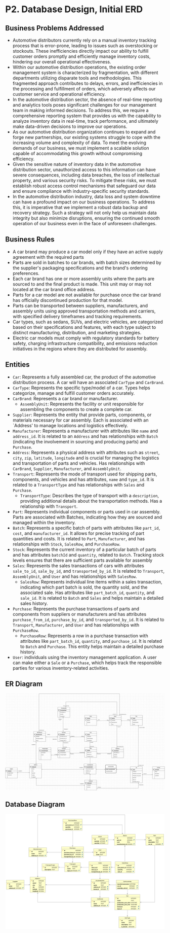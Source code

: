 # P2. Database Design, Initial ERD

## Business Problems Addressed

- Automotive distributors currently rely on a manual inventory tracking process that is error-prone, leading to issues such as overstocking or stockouts. These inefficiencies directly impact our ability to fulfill customer orders promptly and efficiently manage inventory costs, hindering our overall operational effectiveness.
- Within our automotive distribution operations, the existing order management system is characterized by fragmentation, with different departments utilizing disparate tools and methodologies. This fragmented approach contributes to delays, errors, and inefficiencies in the processing and fulfillment of orders, which adversely affects our customer service and operational efficiency.
- In the automotive distribution sector, the absence of real-time reporting and analytics tools poses significant challenges for our management team in making informed decisions. To address this, we require a comprehensive reporting system that provides us with the capability to analyze inventory data in real-time, track performance, and ultimately make data-driven decisions to improve our operations.
- As our automotive distribution organization continues to expand and forge new partnerships, our existing systems struggle to cope with the increasing volume and complexity of data. To meet the evolving demands of our business, we must implement a scalable solution capable of accommodating this growth without compromising efficiency.
- Given the sensitive nature of inventory data in the automotive distribution sector, unauthorized access to this information can have severe consequences, including data breaches, the loss of intellectual property, and various security risks. To mitigate these risks, we must establish robust access control mechanisms that safeguard our data and ensure compliance with industry-specific security standards.
- In the automotive distribution industry, data loss and system downtime can have a profound impact on our business operations. To address this, it is imperative that we implement a robust data backup and recovery strategy. Such a strategy will not only help us maintain data integrity but also minimize disruptions, ensuring the continued smooth operation of our business even in the face of unforeseen challenges.

## Business Rules

- A car brand may produce a car model only if they have an active supply agreement with the required parts
- Parts are sold in batches to car brands, with batch sizes determined by the supplier's packaging specifications and the brand's ordering preferences.
- Each car brand has one or more assembly units where the parts are sourced to and the final product is made. This unit may or may not located at the car brand office address.
- Parts for a car model are not available for purchase once the car brand has officially discontinued production for that model.
- Parts can be transported between suppliers, manufacturers, and assembly units using approved transportation methods and carriers, with specified delivery timeframes and tracking requirements.
- Car types, such as sedans, SUVs, and electric vehicles, are categorized based on their specifications and features, with each type subject to distinct manufacturing, distribution, and marketing strategies.
- Electric car models must comply with regulatory standards for battery safety, charging infrastructure compatibility, and emissions reduction initiatives in the regions where they are distributed for assembly.

## Entities

- `Car`: Represents a fully assembled car, the product of the automotive distribution process. A car will have an associated `CarType` and `CarBrand`.
- `CarType`: Represents the specific type/model of a car. Types helps categorize, manage and fulfill customer orders accurately.
- `CarBrand`: Represents a car brand or manufacturer.
  - `AssemblyUnit`: Represents the facility or unit responsible for assembling the components to create a complete car.
- `Supplier`: Represents the entity that provide parts, components, or materials necessary for car assembly. Each is associated with an `Address' to manage locations and logistics effectively.
- `Manufacturer`: Represents a manufacturer with attributes like `name` and `address_id`. It is related to an `Address` and has relationships with `Batch` (indicating the involvement in sourcing and producing parts) and `Purchase`.
- `Address`: Represents a physical address with attributes such as `street`, `city`, `zip`, `latitude`, `longitude` and is crucial for managing the logistics and transportation of parts and vehicles. Has relationships with `CarBrand`, `Supplier`, `Manufacturer`, and `AssemblyUnit`.
- `Transport`: Represents the mode of transport used for shipping parts, components, and vehicles and has attributes, `name` and `type_id`. It is related to a `TransportType` and has relationships with `Sales` and `Purchase`.
  - `TransportType`: Describes the type of transport with a `description`, providing additional details about the transportation methods. Has a relationship with `Transport`.
- `Part`: Represents individual components or parts used in car assembly. Parts are associated with Batches, indicating how they are sourced and managed within the inventory.
- `Batch`: Represents a specific batch of parts with attributes like `part_id`, `cost`, and `manufacturer_id`. It allows for precise tracking of part quantities and costs. It is related to `Part`, `Manufacturer`, and has relationships with `Stock`, `SalesRow`, and `PurchaseRow`.
- `Stock`: Represents the current inventory of a particular batch of parts and has attributes `batchId` and `quantity`, related to `Batch`. Tracking stock levels ensures that there are sufficient parts available for assembly
- `Sales`: Represents the sales transactions of cars with attributes `sale_to_id`, `sale_by_id`, and `transported_by_id`. It is related to `Transport`, `AssemblyUnit`, and `User` and has relationships with `SalesRow`.
  - `SalesRow`: Represents individual line items within a sales transaction, indicating which part batch is sold, the quantity sold, and the associated sale. Has attributes like `part_batch_id`, `quantity`, and `sale_id`. It is related to `Batch` and `Sales` and helps maintain a detailed sales history.
- `Purchase`: Represents the purchase transactions of parts and components from suppliers or manufacturers and has attributes `purchase_from_id`, `purchase_by_id`, and `transported_by_id`. It is related to `Transport`, `Manufacturer`, and `User` and has relationships with `PurchaseRow`.
  - `PurchaseRow`: Represents a row in a purchase transaction with attributes like `part_batch_id`, `quantity`, and `purchase_id`. It is related to `Batch` and `Purchase`. This entity helps maintain a detailed purchase history.
- `User`: individuals using the inventory management application. A user can make either a `Sale` or a `Purchase`, which helps track the responsible parties for various inventory-related activities.

## ER Diagram

![](diagrams/erd.png)

## Database Diagram

![](diagrams/database-diagram.png)
